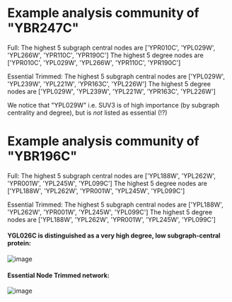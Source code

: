 Example analysis community of "YBR247C"
============================================

Full:
The highest 5 subgraph central nodes are ['YPR010C', 'YPL029W', 'YPL266W', 'YPR110C', 'YPR190C']
The highest 5 degree nodes are ['YPR010C', 'YPL029W', 'YPL266W', 'YPR110C', 'YPR190C']

Essential Trimmed:
The highest 5 subgraph central nodes are ['YPL029W', 'YPL239W', 'YPL221W', 'YPR163C', 'YPL226W']
The highest 5 degree nodes are ['YPL029W', 'YPL239W', 'YPL221W', 'YPR163C', 'YPL226W']

We notice that "YPL029W" i.e. SUV3 is of high importance (by subgraph centrality and degree), but is _not_ listed as essential (!?)



Example analysis community of "YBR196C"
============================================

Full:
The highest 5 subgraph central nodes are ['YPL188W', 'YPL262W', 'YPR001W', 'YPL245W', 'YPL099C']
The highest 5 degree nodes are ['YPL188W', 'YPL262W', 'YPR001W', 'YPL245W', 'YPL099C']

Essential Trimmed:
The highest 5 subgraph central nodes are ['YPL188W', 'YPL262W', 'YPR001W', 'YPL245W', 'YPL099C']
The highest 5 degree nodes are ['YPL188W', 'YPL262W', 'YPR001W', 'YPL245W', 'YPL099C']

#### YGL026C is distinguished as a very high degree, low subgraph-central protein:
![image](https://user-images.githubusercontent.com/34012884/190552166-53e8cb16-3c5e-4739-a2b3-48901eb4c28b.png)

#### Essential Node Trimmed network:
![image](https://user-images.githubusercontent.com/34012884/190551588-48cff214-33b7-4138-b9a5-8171ffeba229.png)
